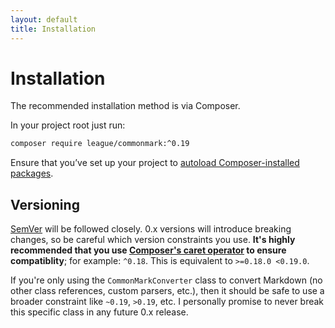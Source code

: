 ```yaml
---
layout: default
title: Installation
---
```


# Installation

The recommended installation method is via Composer.

In your project root just run:

~~~bash
composer require league/commonmark:^0.19
~~~

Ensure that you’ve set up your project to [autoload Composer-installed packages](https://getcomposer.org/doc/00-intro.md#autoloading).

## Versioning

[SemVer](http://semver.org/) will be followed closely.  0.x versions will introduce breaking changes, so be careful which version constraints you use.  **It's highly recommended that you use [Composer's caret operator](https://getcomposer.org/doc/articles/versions.md#caret) to ensure compatiblity**; for example: `^0.18`.  This is equivalent to `>=0.18.0 <0.19.0`.

If you're only using the `CommonMarkConverter` class to convert Markdown (no other class references, custom parsers, etc.), then it should be safe to use a broader constraint like `~0.19`, `>0.19`, etc.  I personally promise to never break this specific class in any future 0.x release.
